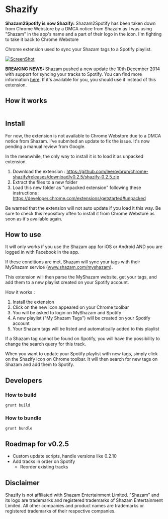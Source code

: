 Shazify
=====================

**Shazam2Spotify is now Shazify:** Shazam2Spotify has been taken down from Chrome Webstore by a DMCA notice from Shazam as I was using "Shazam" in the app's name and a part of their logo in the icon. I'm fighting to take it back to Chrome Webstore

Chrome extension used to sync your Shazam tags to a Spotify playlist.

[![ScreenShot](https://raw.githubusercontent.com/leeroybrun/chrome-shazify/master/promo_1400x560.png)](http://youtu.be/Zi1VRJqEI0Q)

<b>BREAKING NEWS:</b> Shazam pushed a new update the 10th December 2014 with support for syncing your tracks to Spotify. You can find more information [here](https://support.shazam.com/hc/en-us/articles/202911263-Latest-Update-Information-What-s-new-). If it's available for you, you should use it instead of this extension.

## How it works

<p align="center"><a href="https://www.youtube.com/watch?v=Zi1VRJqEI0Q"><img src="https://raw.githubusercontent.com/leeroybrun/chrome-shazify/master/video_screenshot.png" alt=""/></a></p>

## Install

For now, the extension is not available to Chrome Webstore due to a DMCA notice from Shazam. I've submited an update to fix the issue. It's now pending a manual review from Google.

In the meanwhile, the only way to install it is to load it as unpacked extension.

1. Download the extension : https://github.com/leeroybrun/chrome-shazify/releases/download/v0.2.5/shazify-0.2.5.zip
2. Extract the files to a new folder
3. Load this new folder as "unpacked extension" following these instructions : https://developer.chrome.com/extensions/getstarted#unpacked

Be warned that the extension will not auto update if you load it this way.
Be sure to check this repository often to install it from Chrome Webstore as soon as it's available again.

## How to use

It will only works if you use the Shazam app for iOS or Android AND you are logged in with Facebook in the app.

If these conditions are met, Shazam will sync your tags with their MyShazam service (www.shazam.com/myshazam).

This extension will then parse the MyShazam website, get your tags, and add them to a new playlist created on your Spotify account.

How it works :

1. Install the extension
2. Click on the new icon appeared on your Chrome toolbar
3. You will be asked to login on MyShazam and Spotify
4. A new playlist ("My Shazam Tags") will be created on your Spotify account
5. Your Shazam tags will be listed and automatically added to this playlist

If a Shazam tag cannot be found on Spotify, you will have the possibility to change the search query for this track.

When you want to update your Spotify playlist with new tags, simply click on the Shazify icon on Chrome toolbar. It will then search for new tags on Shazam and add them to Spotify.

## Developers

### How to build

```
grunt build
```

### How to bundle

```
grunt bundle
```

## Roadmap for v0.2.5

- Custom update scripts, handle versions like 0.2.10
- Add tracks in order on Spotify
    - Reorder existing tracks

## Disclaimer

Shazify is not affiliated with Shazam Entertainment Limited.
"Shazam" and its logo are trademarks and registered trademarks of Shazam Entertainment Limited.
All other companies and product names are trademarks or registered trademarks of their respective companies.

